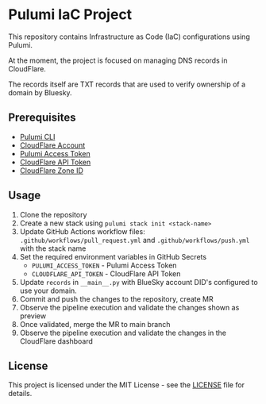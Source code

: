 # Pulumi IaC Project

This repository contains Infrastructure as Code (IaC) configurations using Pulumi.

At the moment, the project is focused on managing DNS records in CloudFlare.

The records itself are TXT records that are used to verify ownership of a domain by Bluesky.

## Prerequisites

- [Pulumi CLI](https://www.pulumi.com/docs/get-started/install/)
- [CloudFlare Account](https://dash.cloudflare.com/sign-up)
- [Pulumi Access Token](https://app.pulumi.com/account/tokens)
- [CloudFlare API Token](https://dash.cloudflare.com/profile/api-tokens)
- [CloudFlare Zone ID](https://dash.cloudflare.com/)

## Usage

1. Clone the repository
2. Create a new stack using `pulumi stack init <stack-name>`
3. Update GitHub Actions workflow files: `.github/workflows/pull_request.yml` and `.github/workflows/push.yml` with the stack name
4. Set the required environment variables in GitHub Secrets
   - `PULUMI_ACCESS_TOKEN` - Pulumi Access Token
   - `CLOUDFLARE_API_TOKEN` - CloudFlare API Token
5. Update `records` in `__main__.py` with BlueSky account DID's configured to use your domain.
6. Commit and push the changes to the repository, create MR
7. Observe the pipeline execution and validate the changes shown as preview
8. Once validated, merge the MR to main branch
9. Observe the pipeline execution and validate the changes in the CloudFlare dashboard

## License

This project is licensed under the MIT License - see the [LICENSE](LICENSE) file for details.
